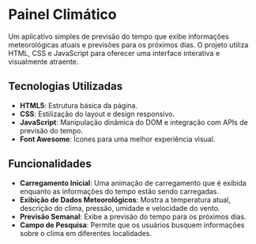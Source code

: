 # Painel Climático

Um aplicativo simples de previsão do tempo que exibe informações meteorológicas atuais e previsões para os próximos dias. O projeto utiliza HTML, CSS e JavaScript para oferecer uma interface interativa e visualmente atraente.

## Tecnologias Utilizadas

- **HTML5**: Estrutura básica da página.
- **CSS**: Estilização do layout e design responsivo.
- **JavaScript**: Manipulação dinâmica do DOM e integração com APIs de previsão do tempo.
- **Font Awesome**: Ícones para uma melhor experiência visual.

## Funcionalidades

- **Carregamento Inicial**: Uma animação de carregamento que é exibida enquanto as informações do tempo estão sendo carregadas.
- **Exibição de Dados Meteorológicos**: Mostra a temperatura atual, descrição do clima, pressão, umidade e velocidade do vento.
- **Previsão Semanal**: Exibe a previsão do tempo para os próximos dias.
- **Campo de Pesquisa**: Permite que os usuários busquem informações sobre o clima em diferentes localidades.


